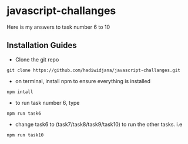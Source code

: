 # javascript-challanges
Here is my answers to task number 6 to 10

## Installation Guides

- Clone the git repo
```
git clone https://github.com/hadiwidjana/javascript-challanges.git
```
- on terminal, install npm to ensure everything is installed 
```
npm intall
```

- to run task number 6, type
```
npm run task6
```

- change task6 to (task7/task8/task9/task10) to run the other tasks. i.e
```
npm run task10
```
